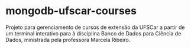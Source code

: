 # mongodb-ufscar-courses
Projeto para gerenciamento de cursos de extensão da UFSCar a partir de um terminal interativo para à disciplina Banco de Dados para Ciência de Dados, ministrada pela professora Marcela Ribeiro.
